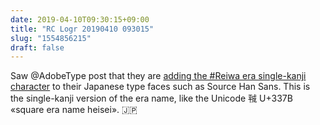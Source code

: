 ```yaml
---
date: 2019-04-10T09:30:15+09:00
title: "RC Logr 20190410 093015"
slug: "1554856215"
draft: false
---
```


Saw @AdobeType post that they are [adding the #Reiwa era single-kanji character](https://blogs.adobe.com/CCJKType/2019/04/source-han-sans-2001.html) to their Japanese type faces such as Source Han Sans. This is the single-kanji version of the era name, like the Unicode ㍻ U+337B «square era name heisei». 🇯🇵
